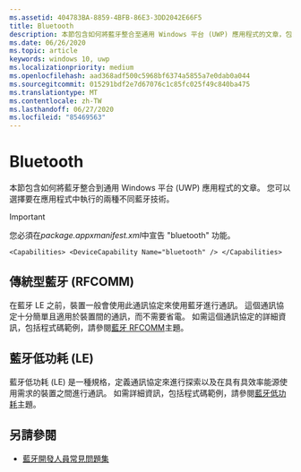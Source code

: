 ```yaml
---
ms.assetid: 404783BA-8859-4BFB-86E3-3DD2042E66F5
title: Bluetooth
description: 本節包含如何將藍牙整合至通用 Windows 平台 (UWP) 應用程式的文章，包括如何使用 RFCOMM、GATT 及低功耗 (LE) 廣告。
ms.date: 06/26/2020
ms.topic: article
keywords: windows 10, uwp
ms.localizationpriority: medium
ms.openlocfilehash: aad368adf500c5968bf6374a5855a7e0dab0a044
ms.sourcegitcommit: 015291bdf2e7d67076c1c85fc025f49c840ba475
ms.translationtype: MT
ms.contentlocale: zh-TW
ms.lasthandoff: 06/27/2020
ms.locfileid: "85469563"
---
```

# <a name="bluetooth"></a>Bluetooth
本節包含如何將藍牙整合到通用 Windows 平台 (UWP) 應用程式的文章。 您可以選擇要在應用程式中執行的兩種不同藍牙技術。

> [!Important]
> 您必須在*package.appxmanifest.xml*中宣告 "bluetooth" 功能。
>
> `<Capabilities> <DeviceCapability Name="bluetooth" /> </Capabilities>`

## <a name="classic-bluetooth-rfcomm"></a>傳統型藍牙 (RFCOMM)
在藍牙 LE 之前，裝置一般會使用此通訊協定來使用藍牙進行通訊。 這個通訊協定十分簡單且適用於裝置間的通訊，而不需要省電。 如需這個通訊協定的詳細資訊，包括程式碼範例，請參閱[藍牙 RFCOMM](send-or-receive-files-with-rfcomm.md)主題。

## <a name="bluetooth-low-energy-le"></a>藍牙低功耗 (LE)
藍牙低功耗 (LE) 是一種規格，定義通訊協定來進行探索以及在具有具效率能源使用需求的裝置之間進行通訊。 如需詳細資訊，包括程式碼範例，請參閱[藍牙低功耗](bluetooth-low-energy-overview.md)主題。

## <a name="see-also"></a>另請參閱
- [藍牙開發人員常見問題集](bluetooth-dev-faq.md)